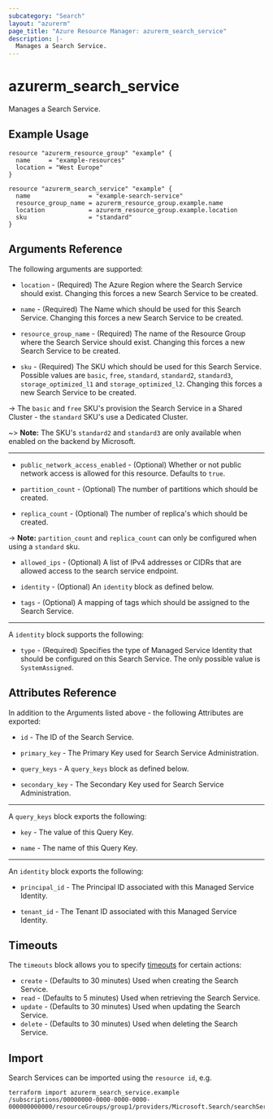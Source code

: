 ```yaml
---
subcategory: "Search"
layout: "azurerm"
page_title: "Azure Resource Manager: azurerm_search_service"
description: |-
  Manages a Search Service.
---
```


# azurerm_search_service

Manages a Search Service.

## Example Usage

```hcl
resource "azurerm_resource_group" "example" {
  name     = "example-resources"
  location = "West Europe"
}

resource "azurerm_search_service" "example" {
  name                = "example-search-service"
  resource_group_name = azurerm_resource_group.example.name
  location            = azurerm_resource_group.example.location
  sku                 = "standard"
}
```

## Arguments Reference

The following arguments are supported:

* `location` - (Required) The Azure Region where the Search Service should exist. Changing this forces a new Search Service to be created.

* `name` - (Required) The Name which should be used for this Search Service. Changing this forces a new Search Service to be created.

* `resource_group_name` - (Required) The name of the Resource Group where the Search Service should exist. Changing this forces a new Search Service to be created.

* `sku` - (Required) The SKU which should be used for this Search Service. Possible values are `basic`, `free`, `standard`, `standard2`, `standard3`, `storage_optimized_l1` and `storage_optimized_l2`. Changing this forces a new Search Service to be created.

-> The `basic` and `free` SKU's provision the Search Service in a Shared Cluster - the `standard` SKU's use a Dedicated Cluster.

~> **Note:** The SKU's `standard2` and `standard3` are only available when enabled on the backend by Microsoft.

---

* `public_network_access_enabled` - (Optional) Whether or not public network access is allowed for this resource. Defaults to `true`.

* `partition_count` - (Optional) The number of partitions which should be created.

* `replica_count` - (Optional) The number of replica's which should be created.

-> **Note:** `partition_count` and `replica_count` can only be configured when using a `standard` sku.

* `allowed_ips` - (Optional) A list of IPv4 addresses or CIDRs that are allowed access to the search service endpoint. 

* `identity` - (Optional) An `identity` block as defined below.

* `tags` - (Optional) A mapping of tags which should be assigned to the Search Service.

---

A `identity` block supports the following:

* `type` - (Required) Specifies the type of Managed Service Identity that should be configured on this Search Service. The only possible value is `SystemAssigned`.

## Attributes Reference

In addition to the Arguments listed above - the following Attributes are exported:

* `id` - The ID of the Search Service.

* `primary_key` - The Primary Key used for Search Service Administration.

* `query_keys` - A `query_keys` block as defined below.

* `secondary_key` - The Secondary Key used for Search Service Administration.

---

A `query_keys` block exports the following:

* `key` - The value of this Query Key.

* `name` - The name of this Query Key.

---

An `identity` block exports the following:

* `principal_id` - The Principal ID associated with this Managed Service Identity.

* `tenant_id` - The Tenant ID associated with this Managed Service Identity.

## Timeouts

The `timeouts` block allows you to specify [timeouts](https://www.terraform.io/docs/configuration/resources.html#timeouts) for certain actions:

* `create` - (Defaults to 30 minutes) Used when creating the Search Service.
* `read` - (Defaults to 5 minutes) Used when retrieving the Search Service.
* `update` - (Defaults to 30 minutes) Used when updating the Search Service.
* `delete` - (Defaults to 30 minutes) Used when deleting the Search Service.

## Import

Search Services can be imported using the `resource id`, e.g.

```shell
terraform import azurerm_search_service.example /subscriptions/00000000-0000-0000-0000-000000000000/resourceGroups/group1/providers/Microsoft.Search/searchServices/service1
```
